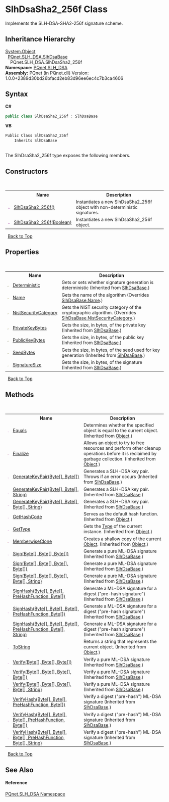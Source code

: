 # SlhDsaSha2_256f Class
 

Implements the SLH-DSA-SHA2-256f signature scheme.


## Inheritance Hierarchy
<a href="https://docs.microsoft.com/dotnet/api/system.object" target="_blank" rel="noopener noreferrer">System.Object</a><br />&nbsp;&nbsp;<a href="1d1a32a0-f23c-63fc-1ca5-63206215e8be">PQnet.SLH_DSA.SlhDsaBase</a><br />&nbsp;&nbsp;&nbsp;&nbsp;PQnet.SLH_DSA.SlhDsaSha2_256f<br />
**Namespace:**&nbsp;<a href="5a51e981-67fd-0177-2098-034d6071509d">PQnet.SLH_DSA</a><br />**Assembly:**&nbsp;PQnet (in PQnet.dll) Version: 1.0.0+2389d30bd26bfacd2eb83d96ee6ec4c7b3ca4606

## Syntax

**C#**<br />
``` C#
public class SlhDsaSha2_256f : SlhDsaBase
```

**VB**<br />
``` VB
Public Class SlhDsaSha2_256f
	Inherits SlhDsaBase
```

<br />
The SlhDsaSha2_256f type exposes the following members.


## Constructors
&nbsp;<table><tr><th></th><th>Name</th><th>Description</th></tr><tr><td>![Public method](media/pubmethod.gif "Public method")</td><td><a href="9b806ee7-de42-179e-e37a-90d3a5efcda7">SlhDsaSha2_256f()</a></td><td>
Instantiates a new SlhDsaSha2_256f object with non-deterministic signatures.</td></tr><tr><td>![Public method](media/pubmethod.gif "Public method")</td><td><a href="8c11bdd9-0238-7412-2361-3051d270c252">SlhDsaSha2_256f(Boolean)</a></td><td>
Instantiates a new SlhDsaSha2_256f object.</td></tr></table>&nbsp;
<a href="#slhdsasha2_256f-class">Back to Top</a>

## Properties
&nbsp;<table><tr><th></th><th>Name</th><th>Description</th></tr><tr><td>![Public property](media/pubproperty.gif "Public property")</td><td><a href="714a6c6d-bb5d-e84b-fc58-bdfd259bf6f9">Deterministic</a></td><td>
Gets or sets whether signature generation is deterministic
 (Inherited from <a href="1d1a32a0-f23c-63fc-1ca5-63206215e8be">SlhDsaBase</a>.)</td></tr><tr><td>![Public property](media/pubproperty.gif "Public property")</td><td><a href="559e2d88-9a6e-2157-b058-defa538060b4">Name</a></td><td>
Gets the name of the algorithm
 (Overrides <a href="ec97f05f-6d5a-0769-b59e-1f2977d12879">SlhDsaBase.Name</a>.)</td></tr><tr><td>![Public property](media/pubproperty.gif "Public property")</td><td><a href="6d8684c7-de7f-a448-179f-809d91594842">NistSecurityCategory</a></td><td>
Gets the NIST security category of the cryptographic algorithm.
 (Overrides <a href="58521742-7dec-8db9-4c3a-59a73c0064eb">SlhDsaBase.NistSecurityCategory</a>.)</td></tr><tr><td>![Public property](media/pubproperty.gif "Public property")</td><td><a href="dc4b0584-242e-3149-e865-67b897c817ec">PrivateKeyBytes</a></td><td>
Gets the size, in bytes, of the private key
 (Inherited from <a href="1d1a32a0-f23c-63fc-1ca5-63206215e8be">SlhDsaBase</a>.)</td></tr><tr><td>![Public property](media/pubproperty.gif "Public property")</td><td><a href="e45d8b11-b5df-6780-825c-8296519b7c81">PublicKeyBytes</a></td><td>
Gets the size, in bytes, of the public key
 (Inherited from <a href="1d1a32a0-f23c-63fc-1ca5-63206215e8be">SlhDsaBase</a>.)</td></tr><tr><td>![Public property](media/pubproperty.gif "Public property")</td><td><a href="28fd11b1-e423-042a-9075-49591ce83f2b">SeedBytes</a></td><td>
Gets the size, in bytes, of the seed used for key generation
 (Inherited from <a href="1d1a32a0-f23c-63fc-1ca5-63206215e8be">SlhDsaBase</a>.)</td></tr><tr><td>![Public property](media/pubproperty.gif "Public property")</td><td><a href="716f9687-1560-81ea-0fe5-073a87642a78">SignatureSize</a></td><td>
Gets the size, in bytes, of the signature
 (Inherited from <a href="1d1a32a0-f23c-63fc-1ca5-63206215e8be">SlhDsaBase</a>.)</td></tr></table>&nbsp;
<a href="#slhdsasha2_256f-class">Back to Top</a>

## Methods
&nbsp;<table><tr><th></th><th>Name</th><th>Description</th></tr><tr><td>![Public method](media/pubmethod.gif "Public method")</td><td><a href="https://docs.microsoft.com/dotnet/api/system.object.equals#system-object-equals(system-object)" target="_blank" rel="noopener noreferrer">Equals</a></td><td>
Determines whether the specified object is equal to the current object.
 (Inherited from <a href="https://docs.microsoft.com/dotnet/api/system.object" target="_blank" rel="noopener noreferrer">Object</a>.)</td></tr><tr><td>![Protected method](media/protmethod.gif "Protected method")</td><td><a href="https://docs.microsoft.com/dotnet/api/system.object.finalize#system-object-finalize" target="_blank" rel="noopener noreferrer">Finalize</a></td><td>
Allows an object to try to free resources and perform other cleanup operations before it is reclaimed by garbage collection.
 (Inherited from <a href="https://docs.microsoft.com/dotnet/api/system.object" target="_blank" rel="noopener noreferrer">Object</a>.)</td></tr><tr><td>![Public method](media/pubmethod.gif "Public method")</td><td><a href="892fd2b0-1e44-61a4-4ff8-fc89a8134a01">GenerateKeyPair(Byte[], Byte[])</a></td><td>
Generates a SLH-DSA key pair. Throws if an error occurs
 (Inherited from <a href="1d1a32a0-f23c-63fc-1ca5-63206215e8be">SlhDsaBase</a>.)</td></tr><tr><td>![Public method](media/pubmethod.gif "Public method")</td><td><a href="739d3690-206f-04bb-5270-fbbe4d171ddc">GenerateKeyPair(Byte[], Byte[], String)</a></td><td>
Generates a SLH-DSA key pair.
 (Inherited from <a href="1d1a32a0-f23c-63fc-1ca5-63206215e8be">SlhDsaBase</a>.)</td></tr><tr><td>![Public method](media/pubmethod.gif "Public method")</td><td><a href="532c494f-b42e-3c68-bee6-4222c4ddb6fc">GenerateKeyPair(Byte[], Byte[], Byte[], String)</a></td><td>
Generates a SLH-DSA key pair.
 (Inherited from <a href="1d1a32a0-f23c-63fc-1ca5-63206215e8be">SlhDsaBase</a>.)</td></tr><tr><td>![Public method](media/pubmethod.gif "Public method")</td><td><a href="https://docs.microsoft.com/dotnet/api/system.object.gethashcode#system-object-gethashcode" target="_blank" rel="noopener noreferrer">GetHashCode</a></td><td>
Serves as the default hash function.
 (Inherited from <a href="https://docs.microsoft.com/dotnet/api/system.object" target="_blank" rel="noopener noreferrer">Object</a>.)</td></tr><tr><td>![Public method](media/pubmethod.gif "Public method")</td><td><a href="https://docs.microsoft.com/dotnet/api/system.object.gettype#system-object-gettype" target="_blank" rel="noopener noreferrer">GetType</a></td><td>
Gets the <a href="https://docs.microsoft.com/dotnet/api/system.type" target="_blank" rel="noopener noreferrer">Type</a> of the current instance.
 (Inherited from <a href="https://docs.microsoft.com/dotnet/api/system.object" target="_blank" rel="noopener noreferrer">Object</a>.)</td></tr><tr><td>![Protected method](media/protmethod.gif "Protected method")</td><td><a href="https://docs.microsoft.com/dotnet/api/system.object.memberwiseclone#system-object-memberwiseclone" target="_blank" rel="noopener noreferrer">MemberwiseClone</a></td><td>
Creates a shallow copy of the current <a href="https://docs.microsoft.com/dotnet/api/system.object" target="_blank" rel="noopener noreferrer">Object</a>.
 (Inherited from <a href="https://docs.microsoft.com/dotnet/api/system.object" target="_blank" rel="noopener noreferrer">Object</a>.)</td></tr><tr><td>![Public method](media/pubmethod.gif "Public method")</td><td><a href="1719fbea-b0f5-c255-c599-b1e617f005a1">Sign(Byte[], Byte[], Byte[])</a></td><td>
Generate a pure ML-DSA signature
 (Inherited from <a href="1d1a32a0-f23c-63fc-1ca5-63206215e8be">SlhDsaBase</a>.)</td></tr><tr><td>![Public method](media/pubmethod.gif "Public method")</td><td><a href="5162c148-378f-41e4-bc24-192f4dad8977">Sign(Byte[], Byte[], Byte[], Byte[])</a></td><td>
Generate a pure ML-DSA signature
 (Inherited from <a href="1d1a32a0-f23c-63fc-1ca5-63206215e8be">SlhDsaBase</a>.)</td></tr><tr><td>![Public method](media/pubmethod.gif "Public method")</td><td><a href="f14969b5-1216-c28f-8c8a-d3e97983c224">Sign(Byte[], Byte[], Byte[], Byte[], String)</a></td><td>
Generate a pure ML-DSA signature
 (Inherited from <a href="1d1a32a0-f23c-63fc-1ca5-63206215e8be">SlhDsaBase</a>.)</td></tr><tr><td>![Public method](media/pubmethod.gif "Public method")</td><td><a href="83de79b5-94c5-feb6-2641-33e2f1ff43eb">SignHash(Byte[], Byte[], PreHashFunction, Byte[])</a></td><td>
Generate a ML-DSA signature for a digest ("pre-hash signature")
 (Inherited from <a href="1d1a32a0-f23c-63fc-1ca5-63206215e8be">SlhDsaBase</a>.)</td></tr><tr><td>![Public method](media/pubmethod.gif "Public method")</td><td><a href="75ac4b8a-aefe-103e-fffa-8165b20a58e6">SignHash(Byte[], Byte[], Byte[], PreHashFunction, Byte[])</a></td><td>
Generate a ML-DSA signature for a digest ("pre-hash signature")
 (Inherited from <a href="1d1a32a0-f23c-63fc-1ca5-63206215e8be">SlhDsaBase</a>.)</td></tr><tr><td>![Public method](media/pubmethod.gif "Public method")</td><td><a href="d70f3b12-e955-8f0e-ec03-c8c0e858fc02">SignHash(Byte[], Byte[], Byte[], PreHashFunction, Byte[], String)</a></td><td>
Generate a ML-DSA signature for a digest ("pre-hash signature")
 (Inherited from <a href="1d1a32a0-f23c-63fc-1ca5-63206215e8be">SlhDsaBase</a>.)</td></tr><tr><td>![Public method](media/pubmethod.gif "Public method")</td><td><a href="https://docs.microsoft.com/dotnet/api/system.object.tostring#system-object-tostring" target="_blank" rel="noopener noreferrer">ToString</a></td><td>
Returns a string that represents the current object.
 (Inherited from <a href="https://docs.microsoft.com/dotnet/api/system.object" target="_blank" rel="noopener noreferrer">Object</a>.)</td></tr><tr><td>![Public method](media/pubmethod.gif "Public method")</td><td><a href="4740b7c9-b67f-6a9b-9f0c-5af2f98854c5">Verify(Byte[], Byte[], Byte[])</a></td><td>
Verify a pure ML-DSA signature
 (Inherited from <a href="1d1a32a0-f23c-63fc-1ca5-63206215e8be">SlhDsaBase</a>.)</td></tr><tr><td>![Public method](media/pubmethod.gif "Public method")</td><td><a href="639edea0-4b0f-5075-66c6-36504a548345">Verify(Byte[], Byte[], Byte[], Byte[])</a></td><td>
Verify a pure ML-DSA signature
 (Inherited from <a href="1d1a32a0-f23c-63fc-1ca5-63206215e8be">SlhDsaBase</a>.)</td></tr><tr><td>![Public method](media/pubmethod.gif "Public method")</td><td><a href="35641db8-e635-ec7e-c537-cd5517307aed">Verify(Byte[], Byte[], Byte[], Byte[], String)</a></td><td>
Verify a pure ML-DSA signature
 (Inherited from <a href="1d1a32a0-f23c-63fc-1ca5-63206215e8be">SlhDsaBase</a>.)</td></tr><tr><td>![Public method](media/pubmethod.gif "Public method")</td><td><a href="8d8c110f-0464-5908-9ecd-c64116e03775">VerifyHash(Byte[], Byte[], PreHashFunction, Byte[])</a></td><td>
Verify a digest ("pre-hash") ML-DSA signature
 (Inherited from <a href="1d1a32a0-f23c-63fc-1ca5-63206215e8be">SlhDsaBase</a>.)</td></tr><tr><td>![Public method](media/pubmethod.gif "Public method")</td><td><a href="7bd15958-2e64-ecd2-84a3-37027aad402b">VerifyHash(Byte[], Byte[], Byte[], PreHashFunction, Byte[])</a></td><td>
Verify a digest ("pre-hash") ML-DSA signature
 (Inherited from <a href="1d1a32a0-f23c-63fc-1ca5-63206215e8be">SlhDsaBase</a>.)</td></tr><tr><td>![Public method](media/pubmethod.gif "Public method")</td><td><a href="38616678-22f6-a96f-c72c-1cd032926da7">VerifyHash(Byte[], Byte[], Byte[], PreHashFunction, Byte[], String)</a></td><td>
Verify a digest ("pre-hash") ML-DSA signature
 (Inherited from <a href="1d1a32a0-f23c-63fc-1ca5-63206215e8be">SlhDsaBase</a>.)</td></tr></table>&nbsp;
<a href="#slhdsasha2_256f-class">Back to Top</a>

## See Also


#### Reference
<a href="5a51e981-67fd-0177-2098-034d6071509d">PQnet.SLH_DSA Namespace</a><br />